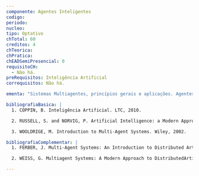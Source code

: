 ```yaml
---
componente: Agentes Inteligentes
codigo:  
periodo: 
nucleo:
tipo: Optativo
chTotal: 60
creditos: 4
chTeorica: 
chPratica: 
chEADSemiPresencial: 0
requisitoCH:
  - Não há.
preRequisitos: Inteligência Artificial
correquisitos: Não há.

ementa: "Sistemas Multiagentes, princípios gerais e aplicações. Agentes autônomos e sistemas multiagentes. Introdução à resolução distribuída de problemas. Cooperação, Coordenação e Negociação. Comunicação entre agentes. Arquiteturas de comunicação. Linguagens de comunicação e conteúdo. Protocolos de interação. Modelos e arquiteturas de agentes. Taxonomia de Agentes. Agentes autônomos, reativos, deliberativos e adaptativos. Ontologias."

bibliografiaBasica: |
  1. COPPIN, B. Inteligência Artificial. LTC, 2010.

  2. RUSSELL, S. and NORVIG, P. Artificial Intelligence: a Modern Approach. Prentice Hall, 2a edição, 2002.

  3. WOOLDRIGE, M. Introduction to Multi-Agent Systems. Wiley, 2002.

bibliografiaComplementar: |
  1. FERBER, J. Multi-Agent Systems: An Introduction to Distributed Artificial Intelligence. Addison-Wesley. 1999.

  2. WEISS, G. Multiagent Systems: A Modern Approach to DistributedArtificial Intelligence, Morgan Kauffmann, 2000.

---
```

